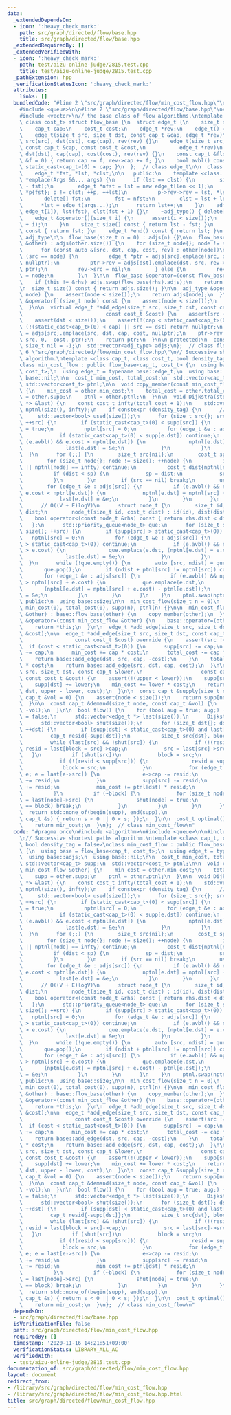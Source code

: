 ```yaml
---
data:
  _extendedDependsOn:
  - icon: ':heavy_check_mark:'
    path: src/graph/directed/flow/base.hpp
    title: src/graph/directed/flow/base.hpp
  _extendedRequiredBy: []
  _extendedVerifiedWith:
  - icon: ':heavy_check_mark:'
    path: test/aizu-online-judge/2815.test.cpp
    title: test/aizu-online-judge/2815.test.cpp
  _pathExtension: hpp
  _verificationStatusIcon: ':heavy_check_mark:'
  attributes:
    links: []
  bundledCode: "#line 2 \"src/graph/directed/flow/min_cost_flow.hpp\"\n#include <algorithm>\n\
    #include <queue>\n\n#line 2 \"src/graph/directed/flow/base.hpp\"\n#include <cassert>\n\
    #include <vector>\n// the base class of flow algorithms.\ntemplate <class cap_t,\
    \ class cost_t> struct flow_base {\n  struct edge_t {\n    size_t src, dst;\n\
    \    cap_t cap;\n    cost_t cost;\n    edge_t *rev;\n    edge_t() = default;\n\
    \    edge_t(size_t src, size_t dst, const cap_t &cap, edge_t *rev)\n        :\
    \ src(src), dst(dst), cap(cap), rev(rev) {}\n    edge_t(size_t src, size_t dst,\
    \ const cap_t &cap, const cost_t &cost,\n           edge_t *rev)\n        : src(src),\
    \ dst(dst), cap(cap), cost(cost), rev(rev) {}\n    const cap_t &flow(const cap_t\
    \ &f = 0) { return cap -= f, rev->cap += f; }\n    bool avbl() const { return\
    \ static_cast<cap_t>(0) < cap; }\n  };  // class edge_t\n\n  class adj_type {\n\
    \    edge_t *fst, *lst, *clst;\n\n   public:\n    template <class... Args> edge_t\
    \ *emplace(Args &&... args) {\n      if (lst == clst) {\n        size_t len(clst\
    \ - fst);\n        edge_t *nfst = lst = new edge_t[len << 1];\n        for (edge_t\
    \ *p{fst}; p != clst; ++p, ++lst)\n          p->rev->rev = lst, *lst = *p;\n \
    \       delete[] fst;\n        fst = nfst;\n        clst = lst + len;\n      }\n\
    \      *lst = edge_t(args...);\n      return lst++;\n    }\n    adj_type() : fst(new\
    \ edge_t[1]), lst(fst), clst(fst + 1) {}\n    ~adj_type() { delete[] fst; }\n\
    \    edge_t &operator[](size_t i) {\n      assert(i < size());\n      return *(fst\
    \ + i);\n    }\n    size_t size() const { return lst - fst; }\n    edge_t *begin()\
    \ const { return fst; }\n    edge_t *end() const { return lst; }\n  };  // class\
    \ adj_type\n\n  flow_base(size_t n = 0) : adjs(n) {}\n\n  flow_base(const flow_base\
    \ &other) : adjs(other.size()) {\n    for (size_t node{}; node != size(); ++node)\n\
    \      for (const auto &[src, dst, cap, cost, rev] : other[node])\n        if\
    \ (src == node) {\n          edge_t *ptr = adjs[src].emplace(src, dst, cap, cost,\
    \ nullptr);\n          ptr->rev = adjs[dst].emplace(dst, src, rev->cap, -cost,\
    \ ptr);\n          rev->src = nil;\n        } else {\n          rev->rev->src\
    \ = node;\n        }\n  }\n\n  flow_base &operator=(const flow_base &rhs) {\n\
    \    if (this != &rhs) adjs.swap(flow_base(rhs).adjs);\n    return *this;\n  }\n\
    \n  size_t size() const { return adjs.size(); }\n\n  adj_type &operator[](size_t\
    \ node) {\n    assert(node < size());\n    return adjs[node];\n  }\n  const adj_type\
    \ &operator[](size_t node) const {\n    assert(node < size());\n    return adjs[node];\n\
    \  }\n\n  virtual edge_t *add_edge(size_t src, size_t dst, const cap_t &cap,\n\
    \                           const cost_t &cost) {\n    assert(src < size());\n\
    \    assert(dst < size());\n    assert(!(cap < static_cast<cap_t>(0)));\n    if\
    \ (!(static_cast<cap_t>(0) < cap) || src == dst) return nullptr;\n    edge_t *ptr\
    \ = adjs[src].emplace(src, dst, cap, cost, nullptr);\n    ptr->rev = adjs[dst].emplace(dst,\
    \ src, 0, -cost, ptr);\n    return ptr;\n  }\n\n protected:\n  constexpr static\
    \ size_t nil = -1;\n  std::vector<adj_type> adjs;\n};  // class flow_base\n#line\
    \ 6 \"src/graph/directed/flow/min_cost_flow.hpp\"\n// Successive shortest paths\
    \ algorithm.\ntemplate <class cap_t, class cost_t, bool density_tag = false>\n\
    class min_cost_flow : public flow_base<cap_t, cost_t> {\n  using base = flow_base<cap_t,\
    \ cost_t>;\n  using edge_t = typename base::edge_t;\n  using base::adjs;\n  using\
    \ base::nil;\n\n  cost_t min_cost, total_cost;\n  std::vector<cap_t> supp;\n \
    \ std::vector<cost_t> ptnl;\n\n  void copy_member(const min_cost_flow &other)\
    \ {\n    min_cost = other.min_cost;\n    total_cost = other.total_cost;\n    supp\
    \ = other.supp;\n    ptnl = other.ptnl;\n  }\n\n  void Dijkstra(std::vector<edge_t\
    \ *> &last) {\n    const cost_t infty(total_cost + 1);\n    std::vector<cost_t>\
    \ nptnl(size(), infty);\n    if constexpr (density_tag) {\n      // O(V^2)\n \
    \     std::vector<bool> used(size());\n      for (size_t src{}; src != size();\
    \ ++src) {\n        if (static_cast<cap_t>(0) < supp[src]) {\n          used[src]\
    \ = true;\n          nptnl[src] = 0;\n          for (edge_t &e : adjs[src]) {\n\
    \            if (static_cast<cap_t>(0) < supp[e.dst]) continue;\n            if\
    \ (e.avbl() && e.cost < nptnl[e.dst]) {\n              nptnl[e.dst] = e.cost;\n\
    \              last[e.dst] = &e;\n            }\n          }\n        }\n    \
    \  }\n      for (;;) {\n        size_t src{nil};\n        cost_t sp{infty};\n\
    \        for (size_t node{}; node != size(); ++node) {\n          if (used[node]\
    \ || nptnl[node] == infty) continue;\n          cost_t dist{nptnl[node] - ptnl[node]};\n\
    \          if (dist < sp) {\n            sp = dist;\n            src = node;\n\
    \          }\n        }\n        if (src == nil) break;\n        used[src] = true;\n\
    \        for (edge_t &e : adjs[src]) {\n          if (e.avbl() && nptnl[src] +\
    \ e.cost < nptnl[e.dst]) {\n            nptnl[e.dst] = nptnl[src] + e.cost;\n\
    \            last[e.dst] = &e;\n          }\n        }\n      }\n    } else {\n\
    \      // O((V + E)logV)\n      struct node_t {\n        size_t id;\n        cost_t\
    \ dist;\n        node_t(size_t id, cost_t dist) : id(id), dist(dist) {}\n    \
    \    bool operator<(const node_t &rhs) const { return rhs.dist < dist; }\n   \
    \   };\n      std::priority_queue<node_t> que;\n      for (size_t src{}; src !=\
    \ size(); ++src) {\n        if (supp[src] > static_cast<cap_t>(0)) {\n       \
    \   nptnl[src] = 0;\n          for (edge_t &e : adjs[src]) {\n            if (supp[e.dst]\
    \ > static_cast<cap_t>(0)) continue;\n            if (e.avbl() && nptnl[e.dst]\
    \ > e.cost) {\n              que.emplace(e.dst, (nptnl[e.dst] = e.cost) - ptnl[e.dst]);\n\
    \              last[e.dst] = &e;\n            }\n          }\n        }\n    \
    \  }\n      while (!que.empty()) {\n        auto [src, ndist] = que.top();\n \
    \       que.pop();\n        if (ndist + ptnl[src] != nptnl[src]) continue;\n \
    \       for (edge_t &e : adjs[src]) {\n          if (e.avbl() && nptnl[e.dst]\
    \ > nptnl[src] + e.cost) {\n            que.emplace(e.dst,\n                 \
    \       (nptnl[e.dst] = nptnl[src] + e.cost) - ptnl[e.dst]);\n            last[e.dst]\
    \ = &e;\n          }\n        }\n      }\n    }\n    ptnl.swap(nptnl);\n  }\n\n\
    \ public:\n  using base::size;\n\n  min_cost_flow(size_t n = 0)\n      : base::flow_base(n),\
    \ min_cost(0), total_cost(0), supp(n), ptnl(n) {}\n\n  min_cost_flow(const min_cost_flow\
    \ &other) : base::flow_base(other) {\n    copy_member(other);\n  }\n\n  min_cost_flow\
    \ &operator=(const min_cost_flow &other) {\n    base::operator=(other);\n    copy_member(other);\n\
    \    return *this;\n  }\n\n  edge_t *add_edge(size_t src, size_t dst, const cost_t\
    \ &cost);\n\n  edge_t *add_edge(size_t src, size_t dst, const cap_t &cap,\n  \
    \                 const cost_t &cost) override {\n    assert(src != dst);\n  \
    \  if (cost < static_cast<cost_t>(0)) {\n      supp[src] -= cap;\n      supp[dst]\
    \ += cap;\n      min_cost += cap * cost;\n      total_cost -= cap * cost;\n  \
    \    return base::add_edge(dst, src, cap, -cost);\n    }\n    total_cost += cap\
    \ * cost;\n    return base::add_edge(src, dst, cap, cost);\n  }\n\n  edge_t *add_edge(size_t\
    \ src, size_t dst, const cap_t &lower,\n                   const cap_t &upper,\
    \ const cost_t &cost) {\n    assert(!(upper < lower));\n    supp[src] -= lower;\n\
    \    supp[dst] += lower;\n    min_cost += lower * cost;\n    return add_edge(src,\
    \ dst, upper - lower, cost);\n  }\n\n  const cap_t &supply(size_t node, const\
    \ cap_t &vol = 0) {\n    assert(node < size());\n    return supp[node] += vol;\n\
    \  }\n\n  const cap_t &demand(size_t node, const cap_t &vol) {\n    return supply(node,\
    \ -vol);\n  }\n\n  bool flow() {\n    for (bool aug = true; aug;) {\n      aug\
    \ = false;\n      std::vector<edge_t *> last(size());\n      Dijkstra(last);\n\
    \      std::vector<bool> shut(size());\n      for (size_t dst{}; dst != size();\
    \ ++dst) {\n        if (supp[dst] < static_cast<cap_t>(0) and last[dst]) {\n \
    \         cap_t resid{-supp[dst]};\n          size_t src{dst}, block{nil};\n \
    \         while (last[src] && !shut[src]) {\n            if (!(resid < last[src]->cap))\
    \ resid = last[block = src]->cap;\n            src = last[src]->src;\n       \
    \   }\n          if (shut[src])\n            block = src;\n          else {\n\
    \            if (!(resid < supp[src])) {\n              resid = supp[src];\n \
    \             block = src;\n            }\n            for (edge_t *e{last[dst]};\
    \ e; e = last[e->src]) {\n              e->cap -= resid;\n              e->rev->cap\
    \ += resid;\n            }\n            supp[src] -= resid;\n            supp[dst]\
    \ += resid;\n            min_cost += ptnl[dst] * resid;\n            aug = true;\n\
    \          }\n          if (~block) {\n            for (size_t node{dst};; node\
    \ = last[node]->src) {\n              shut[node] = true;\n              if (node\
    \ == block) break;\n            }\n          }\n        }\n      }\n    }\n  \
    \  return std::none_of(begin(supp), end(supp),\n                        [](const\
    \ cap_t &s) { return s < 0 || 0 < s; });\n  }\n\n  cost_t optimal() {\n    assert(flow());\n\
    \    return min_cost;\n  }\n};  // class min_cost_flow\n"
  code: "#pragma once\n#include <algorithm>\n#include <queue>\n\n#include \"base.hpp\"\
    \n// Successive shortest paths algorithm.\ntemplate <class cap_t, class cost_t,\
    \ bool density_tag = false>\nclass min_cost_flow : public flow_base<cap_t, cost_t>\
    \ {\n  using base = flow_base<cap_t, cost_t>;\n  using edge_t = typename base::edge_t;\n\
    \  using base::adjs;\n  using base::nil;\n\n  cost_t min_cost, total_cost;\n \
    \ std::vector<cap_t> supp;\n  std::vector<cost_t> ptnl;\n\n  void copy_member(const\
    \ min_cost_flow &other) {\n    min_cost = other.min_cost;\n    total_cost = other.total_cost;\n\
    \    supp = other.supp;\n    ptnl = other.ptnl;\n  }\n\n  void Dijkstra(std::vector<edge_t\
    \ *> &last) {\n    const cost_t infty(total_cost + 1);\n    std::vector<cost_t>\
    \ nptnl(size(), infty);\n    if constexpr (density_tag) {\n      // O(V^2)\n \
    \     std::vector<bool> used(size());\n      for (size_t src{}; src != size();\
    \ ++src) {\n        if (static_cast<cap_t>(0) < supp[src]) {\n          used[src]\
    \ = true;\n          nptnl[src] = 0;\n          for (edge_t &e : adjs[src]) {\n\
    \            if (static_cast<cap_t>(0) < supp[e.dst]) continue;\n            if\
    \ (e.avbl() && e.cost < nptnl[e.dst]) {\n              nptnl[e.dst] = e.cost;\n\
    \              last[e.dst] = &e;\n            }\n          }\n        }\n    \
    \  }\n      for (;;) {\n        size_t src{nil};\n        cost_t sp{infty};\n\
    \        for (size_t node{}; node != size(); ++node) {\n          if (used[node]\
    \ || nptnl[node] == infty) continue;\n          cost_t dist{nptnl[node] - ptnl[node]};\n\
    \          if (dist < sp) {\n            sp = dist;\n            src = node;\n\
    \          }\n        }\n        if (src == nil) break;\n        used[src] = true;\n\
    \        for (edge_t &e : adjs[src]) {\n          if (e.avbl() && nptnl[src] +\
    \ e.cost < nptnl[e.dst]) {\n            nptnl[e.dst] = nptnl[src] + e.cost;\n\
    \            last[e.dst] = &e;\n          }\n        }\n      }\n    } else {\n\
    \      // O((V + E)logV)\n      struct node_t {\n        size_t id;\n        cost_t\
    \ dist;\n        node_t(size_t id, cost_t dist) : id(id), dist(dist) {}\n    \
    \    bool operator<(const node_t &rhs) const { return rhs.dist < dist; }\n   \
    \   };\n      std::priority_queue<node_t> que;\n      for (size_t src{}; src !=\
    \ size(); ++src) {\n        if (supp[src] > static_cast<cap_t>(0)) {\n       \
    \   nptnl[src] = 0;\n          for (edge_t &e : adjs[src]) {\n            if (supp[e.dst]\
    \ > static_cast<cap_t>(0)) continue;\n            if (e.avbl() && nptnl[e.dst]\
    \ > e.cost) {\n              que.emplace(e.dst, (nptnl[e.dst] = e.cost) - ptnl[e.dst]);\n\
    \              last[e.dst] = &e;\n            }\n          }\n        }\n    \
    \  }\n      while (!que.empty()) {\n        auto [src, ndist] = que.top();\n \
    \       que.pop();\n        if (ndist + ptnl[src] != nptnl[src]) continue;\n \
    \       for (edge_t &e : adjs[src]) {\n          if (e.avbl() && nptnl[e.dst]\
    \ > nptnl[src] + e.cost) {\n            que.emplace(e.dst,\n                 \
    \       (nptnl[e.dst] = nptnl[src] + e.cost) - ptnl[e.dst]);\n            last[e.dst]\
    \ = &e;\n          }\n        }\n      }\n    }\n    ptnl.swap(nptnl);\n  }\n\n\
    \ public:\n  using base::size;\n\n  min_cost_flow(size_t n = 0)\n      : base::flow_base(n),\
    \ min_cost(0), total_cost(0), supp(n), ptnl(n) {}\n\n  min_cost_flow(const min_cost_flow\
    \ &other) : base::flow_base(other) {\n    copy_member(other);\n  }\n\n  min_cost_flow\
    \ &operator=(const min_cost_flow &other) {\n    base::operator=(other);\n    copy_member(other);\n\
    \    return *this;\n  }\n\n  edge_t *add_edge(size_t src, size_t dst, const cost_t\
    \ &cost);\n\n  edge_t *add_edge(size_t src, size_t dst, const cap_t &cap,\n  \
    \                 const cost_t &cost) override {\n    assert(src != dst);\n  \
    \  if (cost < static_cast<cost_t>(0)) {\n      supp[src] -= cap;\n      supp[dst]\
    \ += cap;\n      min_cost += cap * cost;\n      total_cost -= cap * cost;\n  \
    \    return base::add_edge(dst, src, cap, -cost);\n    }\n    total_cost += cap\
    \ * cost;\n    return base::add_edge(src, dst, cap, cost);\n  }\n\n  edge_t *add_edge(size_t\
    \ src, size_t dst, const cap_t &lower,\n                   const cap_t &upper,\
    \ const cost_t &cost) {\n    assert(!(upper < lower));\n    supp[src] -= lower;\n\
    \    supp[dst] += lower;\n    min_cost += lower * cost;\n    return add_edge(src,\
    \ dst, upper - lower, cost);\n  }\n\n  const cap_t &supply(size_t node, const\
    \ cap_t &vol = 0) {\n    assert(node < size());\n    return supp[node] += vol;\n\
    \  }\n\n  const cap_t &demand(size_t node, const cap_t &vol) {\n    return supply(node,\
    \ -vol);\n  }\n\n  bool flow() {\n    for (bool aug = true; aug;) {\n      aug\
    \ = false;\n      std::vector<edge_t *> last(size());\n      Dijkstra(last);\n\
    \      std::vector<bool> shut(size());\n      for (size_t dst{}; dst != size();\
    \ ++dst) {\n        if (supp[dst] < static_cast<cap_t>(0) and last[dst]) {\n \
    \         cap_t resid{-supp[dst]};\n          size_t src{dst}, block{nil};\n \
    \         while (last[src] && !shut[src]) {\n            if (!(resid < last[src]->cap))\
    \ resid = last[block = src]->cap;\n            src = last[src]->src;\n       \
    \   }\n          if (shut[src])\n            block = src;\n          else {\n\
    \            if (!(resid < supp[src])) {\n              resid = supp[src];\n \
    \             block = src;\n            }\n            for (edge_t *e{last[dst]};\
    \ e; e = last[e->src]) {\n              e->cap -= resid;\n              e->rev->cap\
    \ += resid;\n            }\n            supp[src] -= resid;\n            supp[dst]\
    \ += resid;\n            min_cost += ptnl[dst] * resid;\n            aug = true;\n\
    \          }\n          if (~block) {\n            for (size_t node{dst};; node\
    \ = last[node]->src) {\n              shut[node] = true;\n              if (node\
    \ == block) break;\n            }\n          }\n        }\n      }\n    }\n  \
    \  return std::none_of(begin(supp), end(supp),\n                        [](const\
    \ cap_t &s) { return s < 0 || 0 < s; });\n  }\n\n  cost_t optimal() {\n    assert(flow());\n\
    \    return min_cost;\n  }\n};  // class min_cost_flow\n"
  dependsOn:
  - src/graph/directed/flow/base.hpp
  isVerificationFile: false
  path: src/graph/directed/flow/min_cost_flow.hpp
  requiredBy: []
  timestamp: '2020-11-16 14:21:51+09:00'
  verificationStatus: LIBRARY_ALL_AC
  verifiedWith:
  - test/aizu-online-judge/2815.test.cpp
documentation_of: src/graph/directed/flow/min_cost_flow.hpp
layout: document
redirect_from:
- /library/src/graph/directed/flow/min_cost_flow.hpp
- /library/src/graph/directed/flow/min_cost_flow.hpp.html
title: src/graph/directed/flow/min_cost_flow.hpp
---
```

